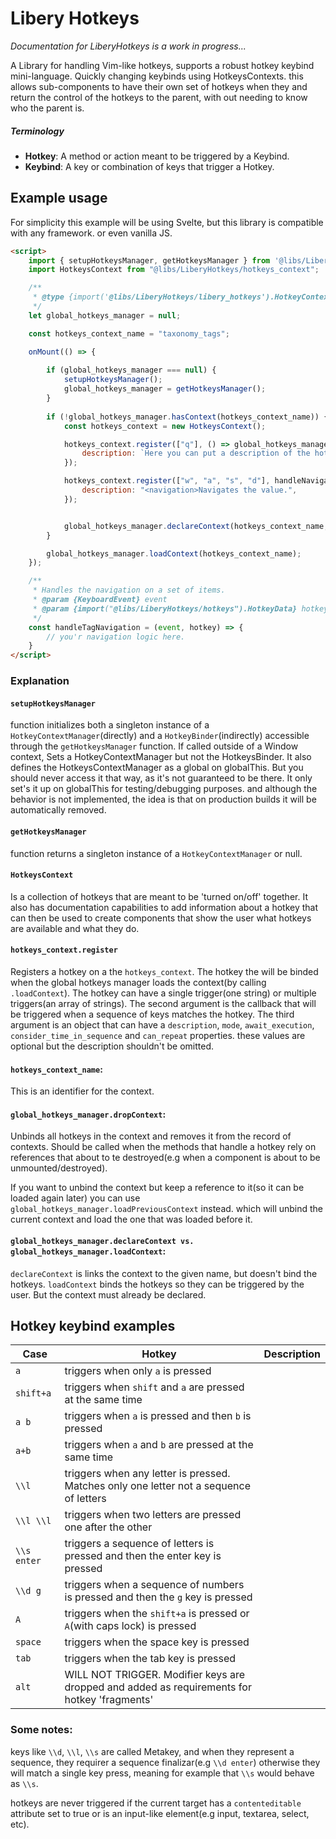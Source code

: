 # Libery Hotkeys

  *Documentation for LiberyHotkeys is a work in progress...*

A Library for handling Vim-like hotkeys, supports a robust hotkey keybind mini-language. Quickly changing keybinds using HotkeysContexts. this allows sub-components to have their own set of hotkeys when they and return the control of the hotkeys to the parent, with out needing to know who the parent is.
<br/>
##### Terminology
- **Hotkey**: A method or action meant to be triggered by a Keybind.
- **Keybind**: A key or combination of keys that trigger a Hotkey.

## Example usage
For simplicity this example will be using Svelte, but this library is compatible with any framework. or
even vanilla JS.

```html
<script>
    import { setupHotkeysManager, getHotkeysManager } from '@libs/LiberyHotkeys/libery_hotkeys';
    import HotkeysContext from "@libs/LiberyHotkeys/hotkeys_context";

    /**
     * @type {import('@libs/LiberyHotkeys/libery_hotkeys').HotkeyContextManager | null}
     */
    let global_hotkeys_manager = null; 

    const hotkeys_context_name = "taxonomy_tags";

    onMount(() => {
        
        if (global_hotkeys_manager === null) {
            setupHotkeysManager();
            global_hotkeys_manager = getHotkeysManager();
        }
        
        if (!global_hotkeys_manager.hasContext(hotkeys_context_name)) {
            const hotkeys_context = new HotkeysContext();

            hotkeys_context.register(["q"], () => global_hotkeys_manager.dropContext(hotkeys_context_name), {
                description: `Here you can put a description of the hotkey.`,
            });

            hotkeys_context.register(["w", "a", "s", "d"], handleNavigation, {
                description: "<navigation>Navigates the value.", 
            });


            global_hotkeys_manager.declareContext(hotkeys_context_name, hotkeys_context);
        }

        global_hotkeys_manager.loadContext(hotkeys_context_name);
    });

    /**
     * Handles the navigation on a set of items.
     * @param {KeyboardEvent} event
     * @param {import("@libs/LiberyHotkeys/hotkeys").HotkeyData} hotkey
     */
    const handleTagNavigation = (event, hotkey) => {
        // you'r navigation logic here.
    }
</script>
```
### Explanation

#### `setupHotkeysManager`
function initializes both a singleton instance of a `HotkeyContextManager`(directly) and a `HotkeyBinder`(indirectly) accessible through the `getHotkeysManager` function. If called outside of a Window context, Sets a HotkeyContextManager but not the HotkeysBinder. It also defines the HotkeysContextManager as a global on globalThis. But you should never access it that way, as it's not guaranteed to be there. It only set's it up on globalThis for testing/debugging purposes. and although the behavior is not implemented, the idea is that on production builds it will be automatically removed.
#### `getHotkeysManager`
function returns a singleton instance of a `HotkeyContextManager` or null.
#### `HotkeysContext`

Is a collection of hotkeys that are meant to be 'turned on/off' together. It also has documentation capabilities to add information about a hotkey that can then be used to create components that show the user what hotkeys are available and what they do.

#### `hotkeys_context.register`
Registers a hotkey on a the `hotkeys_context`. The hotkey the will be binded when the global hotkeys manager loads the context(by calling `.loadContext`). The hotkey can have a single trigger(one string) or multiple triggers(an array of strings). The second argument is the callback that will be triggered when a sequence of keys matches the hotkey. The third argument is an object that can have a `description`, `mode`, `await_execution`, `consider_time_in_sequence` and `can_repeat` properties. these values are optional but the description shouldn't be omitted.

#### `hotkeys_context_name`: 

This is an identifier for the context. 

#### `global_hotkeys_manager.dropContext`:

Unbinds all hotkeys in the context and removes it from the record of contexts. Should be called when the methods that handle a hotkey rely on references that about to te destroyed(e.g when a component is about to be unmounted/destroyed).

If you want to unbind the context but keep a reference to it(so it can be loaded again later) you can use `global_hotkeys_manager.loadPreviousContext` instead. which will unbind the current context and load the one that was loaded before it.

#### `global_hotkeys_manager.declareContext vs. global_hotkeys_manager.loadContext`: 

`declareContext` is links the context to the given name, but doesn't bind the hotkeys. `loadContext` binds the hotkeys so they can be triggered by the user. But the context must already be declared.

## Hotkey keybind examples

| Case | Hotkey | Description |
| --- | --- | --- |
| `a` | triggers when only `a` is pressed |
| `shift+a` | triggers when `shift` and `a` are pressed at the same time |
| `a b` | triggers when `a` is pressed and then `b` is pressed |
| `a+b` | triggers when `a` and `b` are pressed at the same time |
| `\\l` | triggers when any letter is pressed. Matches only one letter not a sequence of letters |
| `\\l \\l` | triggers when two letters are pressed one after the other |
| `\\s enter` | triggers a sequence of letters is pressed and then the enter key is pressed |
| `\\d g` | triggers when a sequence of numbers is pressed and then the `g` key is pressed |
| `A` | triggers when the `shift+a` is pressed or `A`(with caps lock) is pressed |
| `space` | triggers when the space key is pressed |
| `tab` | triggers when the tab key is pressed |
| `alt` | WILL NOT TRIGGER. Modifier keys are dropped and added as requirements for hotkey 'fragments' |

### Some notes:

keys like `\\d`, `\\l`, `\\s` are called Metakey, and when they represent a sequence, they requirer a sequence finalizar(e.g `\\d enter`) otherwise they will match a single key press, meaning for example that `\\s` would behave as `\\s`.

hotkeys are never triggered if the current target has a `contenteditable` attribute set to true or is an input-like element(e.g input, textarea, select, etc).